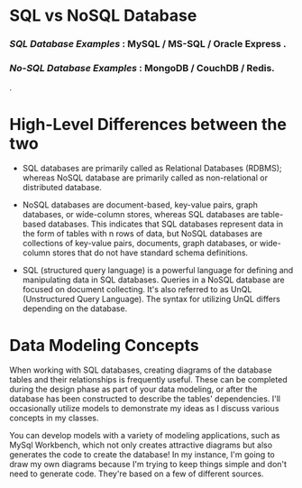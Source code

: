 # SQL vs NoSQL Database

### ***SQL Database Examples*** :  MySQL / MS-SQL /  Oracle Express .

### ***No-SQL Database Examples*** :   MongoDB /  CouchDB /  Redis.

.


# High-Level Differences between the two
* SQL databases are primarily called as Relational Databases (RDBMS); whereas NoSQL database are primarily called as non-relational or distributed database.

* NoSQL databases are document-based, key-value pairs, graph databases, or wide-column stores, whereas SQL databases are table-based databases. This indicates that SQL databases represent data in the form of tables with n rows of data, but NoSQL databases are collections of key-value pairs, documents, graph databases, or wide-column stores that do not have standard schema definitions.

* SQL (structured query language) is a powerful language for defining and manipulating data in SQL databases. Queries in a NoSQL database are focused on document collecting. It's also referred to as UnQL (Unstructured Query Language). The syntax for utilizing UnQL differs depending on the database.

#  Data Modeling Concepts

When working with SQL databases, creating diagrams of the database tables and their relationships is frequently useful. These can be completed during the design phase as part of your data modeling, or after the database has been constructed to describe the tables' dependencies. I'll occasionally utilize models to demonstrate my ideas as I discuss various concepts in my classes.

You can develop models with a variety of modeling applications, such as MySql Workbench, which not only creates attractive diagrams but also generates the code to create the database! In my instance, I'm going to draw my own diagrams because I'm trying to keep things simple and don't need to generate code. They're based on a few of different sources.